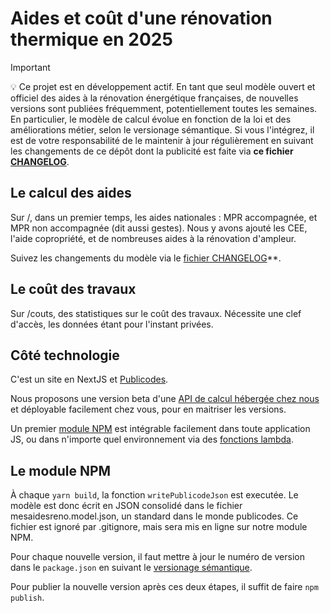 # Aides et coût d'une rénovation thermique en 2025

> [!IMPORTANT]
> 💡 Ce projet est en développement actif.
> En tant que seul modèle ouvert et officiel des aides à la rénovation énergétique françaises, de nouvelles versions sont publiées fréquemment, potentiellement toutes les semaines.
> En particulier, le modèle de calcul évolue en fonction de la loi et des améliorations métier, selon le versionage sémantique.
> Si vous l'intégrez, il est de votre responsabilité de le maintenir à jour régulièrement en suivant les changements de ce dépôt dont la publicité est faite via **ce fichier [CHANGELOG](https://github.com/betagouv/reno/blob/master/app/r%C3%A8gles/CHANGELOG.md)**.

## Le calcul des aides

Sur /, dans un premier temps, les aides nationales : MPR accompagnée, et MPR non accompagnée (dit aussi gestes). Nous y avons ajouté les CEE, l'aide copropriété, et de nombreuses aides à la rénovation d'ampleur.

Suivez les changements du modèle via le [fichier CHANGELOG](https://github.com/betagouv/reno/blob/master/app/r%C3%A8gles/CHANGELOG.md)\*\*.

## Le coût des travaux

Sur /couts, des statistiques sur le coût des travaux. Nécessite une clef d'accès, les données étant pour l'instant privées.

## Côté technologie

C'est un site en NextJS et [Publicodes](https://publi.codes).

Nous proposons une version beta d'une [API de calcul hébergée chez nous](https://mesaidesreno.beta.gouv.fr/api-doc) et déployable facilement chez vous, pour en maitriser les versions.

Un premier [module NPM](https://www.npmjs.com/package/mesaidesreno) est intégrable facilement dans toute application JS, ou dans n'importe quel environnement via des [fonctions lambda](https://github.com/betagouv/reno/blob/master/app/api/route.ts).

## Le module NPM

À chaque `yarn build`, la fonction `writePublicodeJson` est executée. Le modèle est donc écrit en JSON consolidé dans le fichier mesaidesreno.model.json, un standard dans le monde publicodes. Ce fichier est ignoré par .gitignore, mais sera mis en ligne sur notre module NPM.

Pour chaque nouvelle version, il faut mettre à jour le numéro de version dans le `package.json` en suivant le [versionage sémantique](https://github.com/betagouv/reno/issues/41).

Pour publier la nouvelle version après ces deux étapes, il suffit de faire `npm publish`.
